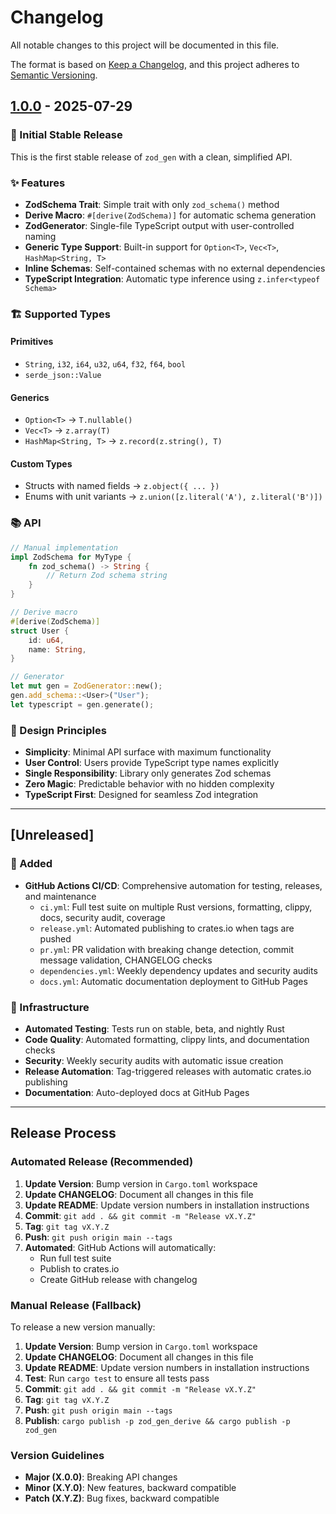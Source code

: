 # Changelog

All notable changes to this project will be documented in this file.

The format is based on [Keep a Changelog](https://keepachangelog.com/en/1.0.0/),
and this project adheres to [Semantic Versioning](https://semver.org/spec/v2.0.0.html).

## [1.0.0] - 2025-07-29

### 🎉 Initial Stable Release

This is the first stable release of `zod_gen` with a clean, simplified API.

### ✨ Features

- **ZodSchema Trait**: Simple trait with only `zod_schema()` method
- **Derive Macro**: `#[derive(ZodSchema)]` for automatic schema generation
- **ZodGenerator**: Single-file TypeScript output with user-controlled naming
- **Generic Type Support**: Built-in support for `Option<T>`, `Vec<T>`, `HashMap<String, T>`
- **Inline Schemas**: Self-contained schemas with no external dependencies
- **TypeScript Integration**: Automatic type inference using `z.infer<typeof Schema>`

### 🏗️ Supported Types

#### Primitives
- `String`, `i32`, `i64`, `u32`, `u64`, `f32`, `f64`, `bool`
- `serde_json::Value`

#### Generics
- `Option<T>` → `T.nullable()`
- `Vec<T>` → `z.array(T)`
- `HashMap<String, T>` → `z.record(z.string(), T)`

#### Custom Types
- Structs with named fields → `z.object({ ... })`
- Enums with unit variants → `z.union([z.literal('A'), z.literal('B')])`

### 📚 API

```rust
// Manual implementation
impl ZodSchema for MyType {
    fn zod_schema() -> String {
        // Return Zod schema string
    }
}

// Derive macro
#[derive(ZodSchema)]
struct User {
    id: u64,
    name: String,
}

// Generator
let mut gen = ZodGenerator::new();
gen.add_schema::<User>("User");
let typescript = gen.generate();
```

### 🎯 Design Principles

- **Simplicity**: Minimal API surface with maximum functionality
- **User Control**: Users provide TypeScript type names explicitly
- **Single Responsibility**: Library only generates Zod schemas
- **Zero Magic**: Predictable behavior with no hidden complexity
- **TypeScript First**: Designed for seamless Zod integration

---

## [Unreleased]

### 🤖 Added
- **GitHub Actions CI/CD**: Comprehensive automation for testing, releases, and maintenance
  - `ci.yml`: Full test suite on multiple Rust versions, formatting, clippy, docs, security audit, coverage
  - `release.yml`: Automated publishing to crates.io when tags are pushed
  - `pr.yml`: PR validation with breaking change detection, commit message validation, CHANGELOG checks
  - `dependencies.yml`: Weekly dependency updates and security audits
  - `docs.yml`: Automatic documentation deployment to GitHub Pages

### 🔧 Infrastructure
- **Automated Testing**: Tests run on stable, beta, and nightly Rust
- **Code Quality**: Automated formatting, clippy lints, and documentation checks
- **Security**: Weekly security audits with automatic issue creation
- **Release Automation**: Tag-triggered releases with automatic crates.io publishing
- **Documentation**: Auto-deployed docs at GitHub Pages

---

## Release Process

### Automated Release (Recommended)

1. **Update Version**: Bump version in `Cargo.toml` workspace
2. **Update CHANGELOG**: Document all changes in this file  
3. **Update README**: Update version numbers in installation instructions
4. **Commit**: `git add . && git commit -m "Release vX.Y.Z"`
5. **Tag**: `git tag vX.Y.Z`
6. **Push**: `git push origin main --tags`
7. **Automated**: GitHub Actions will automatically:
   - Run full test suite
   - Publish to crates.io
   - Create GitHub release with changelog

### Manual Release (Fallback)

To release a new version manually:

1. **Update Version**: Bump version in `Cargo.toml` workspace
2. **Update CHANGELOG**: Document all changes in this file
3. **Update README**: Update version numbers in installation instructions
4. **Test**: Run `cargo test` to ensure all tests pass
5. **Commit**: `git add . && git commit -m "Release vX.Y.Z"`
6. **Tag**: `git tag vX.Y.Z`
7. **Push**: `git push origin main --tags`
8. **Publish**: `cargo publish -p zod_gen_derive && cargo publish -p zod_gen`

### Version Guidelines

- **Major (X.0.0)**: Breaking API changes
- **Minor (X.Y.0)**: New features, backward compatible
- **Patch (X.Y.Z)**: Bug fixes, backward compatible

[1.0.0]: https://github.com/cimatic/zod_gen/releases/tag/v1.0.0